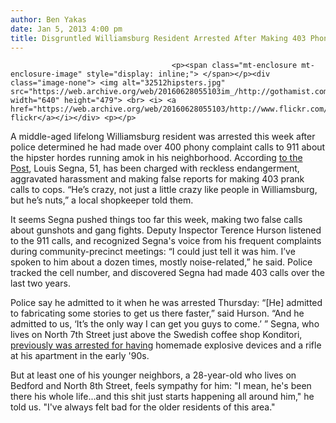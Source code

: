 ```yaml
---
author: Ben Yakas
date: Jan 5, 2013 4:00 pm
title: Disgruntled Williamsburg Resident Arrested After Making 403 Phony 911 Calls About Hipsters
---
```


	
										<p><span class="mt-enclosure mt-enclosure-image" style="display: inline;"> </span></p><div class="image-none"> <img alt="32512hipsters.jpg" src="https://web.archive.org/web/20160628055103im_/http://gothamist.com/attachments/byakas/32512hipsters.jpg" width="640" height="479"> <br> <i> <a href="https://web.archive.org/web/20160628055103/http://www.flickr.com/photos/phileanyc/3602120214/">philea&apos;s flickr</a></i></div> <p></p>

<p>A middle-aged lifelong Williamsburg resident was arrested this week after police determined he had made over 400 phony complaint calls to 911 about the hipster hordes running amok in his neighborhood. According <a href="https://web.archive.org/web/20160628055103/http://www.nypost.com/p/news/local/brooklyn/hipster_hater_crimes_WV7Cl2Ik2nzANfzQQETA5O">to the Post</a>, Louis Segna, 51, has been charged with reckless endangerment, aggravated harassment and making false reports for making 403 prank calls to cops. &#x201C;He&#x2019;s crazy, not just a little crazy like people in Williamsburg, but he&#x2019;s nuts,&#x201D; a local shopkeeper told them.</p>

<p>It seems Segna pushed things too far this week, making two false calls about gunshots and gang fights. Deputy Inspector Terence Hurson listened to the 911 calls, and recognized Segna&apos;s voice from his frequent complaints during community-precinct meetings: &#x201C;I could just tell it was him. I&#x2019;ve spoken to him about a dozen times, mostly noise-related,&#x201D; he said. Police tracked the cell number, and discovered Segna had made 403 calls over the last two years. </p>

<p>Police say he admitted to it when he was arrested Thursday: &#x201C;[He] admitted to fabricating some stories to get us there faster,&#x201D; said Hurson. &#x201C;And he admitted to us, &#x2018;It&#x2019;s the only way I can get you guys to come.&#x2019; &#x201D; Segna, who lives on North 7th Street just above the Swedish coffee shop Konditori, <a href="https://web.archive.org/web/20160628055103/http://www.leagle.com/xmlResult.aspx?xmldoc=1993193158Misc2d35_1189.xml&amp;docbase=CSLWAR2-1986-2006">previously was arrested for having</a> homemade explosive devices and a rifle at his apartment in the early &apos;90s.</p>

<p>But at least one of his younger neighbors, a 28-year-old who lives on Bedford and North 8th Street, feels sympathy for him: &quot;I mean, he&apos;s been there his whole life...and this shit just starts happening all around him,&quot; he told us. &quot;I&apos;ve always felt bad for the older residents of this area.&quot;</p>					
										
									
				